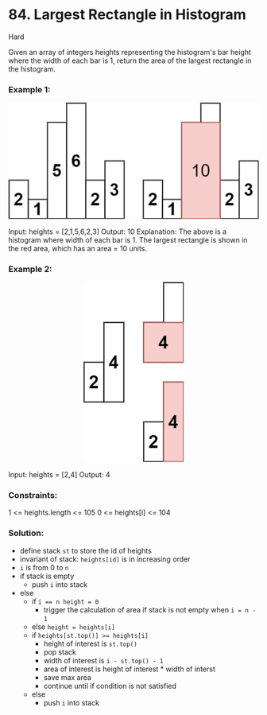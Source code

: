 # 84. Largest Rectangle in Histogram

Hard

Given an array of integers heights representing the histogram's bar height where the width of each bar is 1, return the area of the largest rectangle in the histogram.

### Example 1:

<p align = "center">
    <img src = "image/84_0.jpg">
</p>

Input: heights = [2,1,5,6,2,3]
Output: 10
Explanation: The above is a histogram where width of each bar is 1.
The largest rectangle is shown in the red area, which has an area = 10 units.

### Example 2:

<p align = "center">
    <img src = "image/84_1.jpg">
</p>

Input: heights = [2,4]
Output: 4

### Constraints:
1 <= heights.length <= 105
0 <= heights[i] <= 104

### Solution:
- define stack `st` to store the id of heights 
- invariant of stack: `heights[id]` is in increasing order
- `i` is from 0 to `n`
- if stack is empty
    - push `i` into stack
- else
    - if `i == n height = 0` 
        - trigger the calculation of area if stack is not empty when `i = n - 1`
    - else `height = heights[i]`
    - if `heights[st.top()] >= heights[i]`
        - height of interest is `st.top()` 
        - pop stack
        - width of interest is `i - st.top() - 1`
        - area of interest is height of interest * width of interst
        - save max area
        - continue until if condition is not satisfied
    - else
        - push `i` into stack

